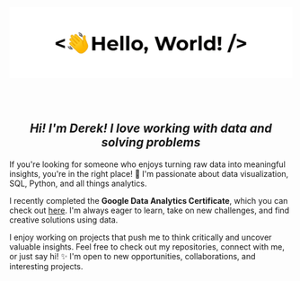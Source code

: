 <div align="center">
<img src="https://raw.githubusercontent.com/dskladanowsky/dskladanowsky/refs/heads/main/hello-world.gif" align="center" height=" " width="800" />
</div>  

<br/><br/>

## ***<div align="center">Hi! I'm Derek! I love working with data and solving problems</div>***

If you're looking for someone who enjoys turning raw data into meaningful insights, you're in the right place! 🚀 I'm passionate about data visualization, SQL, Python, and all things analytics.  

I recently completed the **Google Data Analytics Certificate**, which you can check out [here](https://www.credly.com/badges/d564f34c-2a7c-438e-8583-4662a4e5e6ff/public_url). I'm always eager to learn, take on new challenges, and find creative solutions using data.  

I enjoy working on projects that push me to think critically and uncover valuable insights. Feel free to check out my repositories, connect with me, or just say hi! ✨ I'm open to new opportunities, collaborations, and interesting projects.




<!--
**dskladanowsky/dskladanowsky** is a ✨ _special_ ✨ repository because its `README.md` (this file) appears on your GitHub profile.

Here are some ideas to get you started:

- 🔭 I’m currently working on ...
- 🌱 I’m currently learning ...
- 👯 I’m looking to collaborate on ...
- 🤔 I’m looking for help with ...
- 💬 Ask me about ...
- 📫 How to reach me: ...
- 😄 Pronouns: ...
- ⚡ Fun fact: ...
-->

